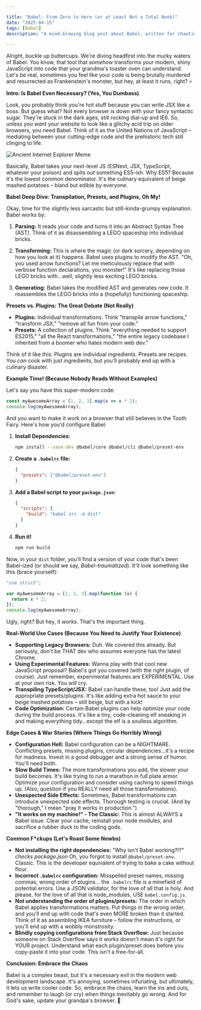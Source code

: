 ```yaml
---

title: "Babel: From Zero to Hero (or at Least Not a Total Noob)"
date: "2025-04-15"
tags: [Babel]
description: "A mind-blowing blog post about Babel, written for chaotic Gen Z engineers."

---
```


Alright, buckle up buttercups. We're diving headfirst into the murky waters of Babel. You know, that tool that *somehow* transforms your modern, shiny JavaScript into code that your grandma's toaster oven can understand. Let's be real, sometimes you feel like your code is being brutally murdered and resurrected as Frankenstein's monster, but hey, at least it runs, right? 💀

**Intro: Is Babel Even Necessary? (Yes, You Dumbass)**

Look, you probably think you're hot stuff because you can write JSX like a boss. But guess what? Not every browser is down with your fancy syntactic sugar. They're stuck in the dark ages, still rocking dial-up and IE6. So, unless you *want* your website to look like a glitchy acid trip on older browsers, you need Babel. Think of it as the United Nations of JavaScript – mediating between your cutting-edge code and the prehistoric tech still clinging to life.

![Ancient Internet Explorer Meme](https://i.kym-cdn.com/photos/images/newsfeed/000/687/927/fbb.jpg)

Basically, Babel takes your next-level JS (ESNext, JSX, TypeScript, whatever your poison) and spits out something ES5-ish. Why ES5? Because it's the lowest common denominator. It's the culinary equivalent of beige mashed potatoes – bland but edible by everyone.

**Babel Deep Dive: Transpilation, Presets, and Plugins, Oh My!**

Okay, time for the slightly less sarcastic but still-kinda-grumpy explanation. Babel works by:

1.  **Parsing:** It reads your code and turns it into an Abstract Syntax Tree (AST). Think of it as disassembling a LEGO spaceship into individual bricks.

2.  **Transforming:** This is where the magic (or dark sorcery, depending on how you look at it) happens. Babel uses plugins to modify the AST.  "Oh, you used arrow functions?  Let me meticulously replace that with verbose function declarations, you monster!" It's like replacing those LEGO bricks with...well, slightly less exciting LEGO bricks.

3.  **Generating:**  Babel takes the modified AST and generates new code. It reassembles the LEGO bricks into a (hopefully) functioning spaceship.

**Presets vs. Plugins: The Great Debate (Not Really)**

*   **Plugins:** Individual transformations.  Think "transpile arrow functions," "transform JSX," "remove all fun from your code."
*   **Presets:**  A collection of plugins.  Think "everything needed to support ES2015," "all the React transformations," "the entire legacy codebase I inherited from a boomer who hates modern web dev."

Think of it like this: Plugins are individual ingredients. Presets are recipes. You *can* cook with just ingredients, but you'll probably end up with a culinary disaster.

**Example Time! (Because Nobody Reads Without Examples)**

Let's say you have this super-modern code:

```javascript
const myAwesomeArray = [1, 2, 3].map(x => x * 2);
console.log(myAwesomeArray);
```

And you want to make it work on a browser that still believes in the Tooth Fairy. Here's how you'd configure Babel:

1.  **Install Dependencies:**

    ```bash
    npm install --save-dev @babel/core @babel/cli @babel/preset-env
    ```

2.  **Create a `.babelrc` file:**

    ```json
    {
      "presets": ["@babel/preset-env"]
    }
    ```

3.  **Add a Babel script to your `package.json`:**

    ```json
    {
      "scripts": {
        "build": "babel src -d dist"
      }
    }
    ```

4.  **Run it!**

    ```bash
    npm run build
    ```

Now, in your `dist` folder, you'll find a version of your code that's been Babel-ized (or should we say, *Babel-traumatized*). It'll look something like this (brace yourself):

```javascript
"use strict";

var myAwesomeArray = [1, 2, 3].map(function (x) {
  return x * 2;
});
console.log(myAwesomeArray);
```

Ugly, right? But hey, it *works*. That's the important thing.

**Real-World Use Cases (Because You Need to Justify Your Existence)**

*   **Supporting Legacy Browsers:**  Duh.  We covered this already.  But seriously, don't be THAT dev who assumes everyone has the latest Chrome.
*   **Using Experimental Features:**  Wanna play with that cool new JavaScript proposal? Babel's got you covered (with the right plugin, of course). Just remember, experimental features are EXPERIMENTAL. Use at your own risk.  You *will* cry.
*   **Transpiling TypeScript/JSX:**  Babel can handle these, too!  Just add the appropriate presets/plugins.  It's like adding extra hot sauce to your beige mashed potatoes – still beige, but with a kick!
*   **Code Optimization:**  Certain Babel plugins can help optimize your code during the build process.  It's like a tiny, code-cleaning elf sneaking in and making everything tidy...except the elf is a soulless algorithm.

**Edge Cases & War Stories (Where Things Go Horribly Wrong)**

*   **Configuration Hell:**  Babel configuration can be a NIGHTMARE.  Conflicting presets, missing plugins, circular dependencies...it's a recipe for madness.  Invest in a good debugger and a strong sense of humor. You'll need both.
*   **Slow Build Times:**  The more transformations you add, the slower your build becomes.  It's like trying to run a marathon in full plate armor.  Optimize your configuration and consider using caching to speed things up. (Also, question if you REALLY need all those transformations).
*   **Unexpected Side Effects:**  Sometimes, Babel transformations can introduce unexpected side effects.  Thorough testing is crucial.  (And by "thorough," I mean "pray it works in production.")
*   **"It works on my machine!" - The Classic:** This is almost ALWAYS a Babel issue. Clear your cache, reinstall your node modules, and sacrifice a rubber duck to the coding gods.

**Common F*ckups (Let's Roast Some Newbs)**

*   **Not installing the right dependencies:**  "Why isn't Babel working?!?"  *checks package.json*  Oh, you forgot to install `@babel/preset-env`.  Classic. This is the developer equivalent of trying to bake a cake without flour.
*   **Incorrect `.babelrc` configuration:**  Misspelled preset names, missing commas, wrong order of plugins... the `.babelrc` file is a minefield of potential errors.  Use a JSON validator, for the love of all that is holy. And please, for the love of all that is node_modules, USE `babel.config.js`.
*   **Not understanding the order of plugins/presets:**  The order in which Babel applies transformations matters.  Put things in the wrong order, and you'll end up with code that's even MORE broken than it started.  Think of it as assembling IKEA furniture – follow the instructions, or you'll end up with a wobbly monstrosity.
*   **Blindly copying configurations from Stack Overflow:**  Just because someone on Stack Overflow says it works doesn't mean it's right for YOUR project.  Understand what each plugin/preset does before you copy-paste it into your code.  This isn't a free-for-all.

**Conclusion: Embrace the Chaos**

Babel is a complex beast, but it's a necessary evil in the modern web development landscape. It's annoying, sometimes infuriating, but ultimately, it lets us write cooler code. So, embrace the chaos, learn the ins and outs, and remember to laugh (or cry) when things inevitably go wrong. And for God's sake, update your grandpa's browser. 🙏
